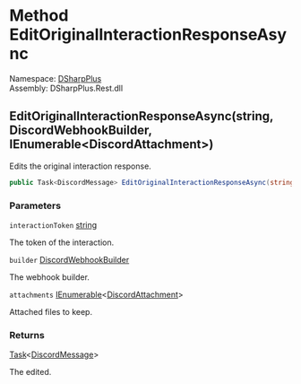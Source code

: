 # Method EditOriginalInteractionResponseAsync

Namespace: [DSharpPlus](DSharpPlus.md)  
Assembly: DSharpPlus.Rest.dll

## <a id="DSharpPlus_DiscordRestClient_EditOriginalInteractionResponseAsync_System_String_DSharpPlus_Entities_DiscordWebhookBuilder_System_Collections_Generic_IEnumerable_DSharpPlus_Entities_DiscordAttachment__"></a>EditOriginalInteractionResponseAsync\(string, DiscordWebhookBuilder, IEnumerable<DiscordAttachment\>\)

Edits the original interaction response.

```csharp
public Task<DiscordMessage> EditOriginalInteractionResponseAsync(string interactionToken, DiscordWebhookBuilder builder, IEnumerable<DiscordAttachment> attachments = null)
```

### Parameters

`interactionToken` [string](https://learn.microsoft.com/dotnet/api/system.string)

The token of the interaction.

`builder` [DiscordWebhookBuilder](DSharpPlus.Entities.DiscordWebhookBuilder.md)

The webhook builder.

`attachments` [IEnumerable](https://learn.microsoft.com/dotnet/api/system.collections.generic.ienumerable\-1)<[DiscordAttachment](DSharpPlus.Entities.DiscordAttachment.md)\>

Attached files to keep.

### Returns

[Task](https://learn.microsoft.com/dotnet/api/system.threading.tasks.task\-1)<[DiscordMessage](DSharpPlus.Entities.DiscordMessage.md)\>

The <xref href="DSharpPlus.Entities.DiscordMessage" data-throw-if-not-resolved="false"></xref> edited.

